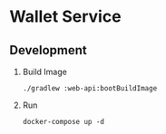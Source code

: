 # Wallet Service
## Development

1. Build Image
    ```shell
    ./gradlew :web-api:bootBuildImage
    ```
2. Run
    ```shell
    docker-compose up -d
    ```
